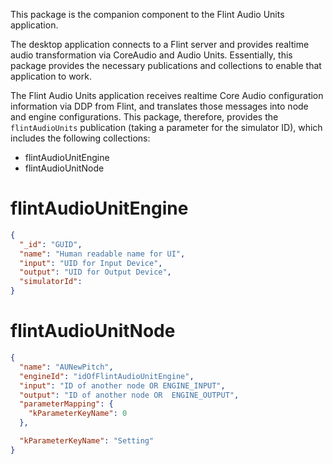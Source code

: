 This package is the companion component to the Flint Audio Units application.

The desktop application connects to a Flint server and provides realtime audio
transformation via CoreAudio and Audio Units. Essentially, this package provides
the necessary publications and collections to enable that application to work.

The Flint Audio Units application receives realtime Core Audio configuration
information via DDP from Flint, and translates those messages into node and
engine configurations. This package, therefore, provides the `flintAudioUnits`
publication (taking a parameter for the simulator ID), which includes the
following collections:

  * flintAudioUnitEngine
  * flintAudioUnitNode

# flintAudioUnitEngine
```JSON
{
  "_id": "GUID",
  "name": "Human readable name for UI",
  "input": "UID for Input Device",
  "output": "UID for Output Device",
  "simulatorId":
}
```

# flintAudioUnitNode

```JSON
{
  "name": "AUNewPitch",
  "engineId": "idOfFlintAudioUnitEngine",
  "input": "ID of another node OR ENGINE_INPUT",
  "output": "ID of another node OR  ENGINE_OUTPUT",
  "parameterMapping": {
    "kParameterKeyName": 0
  },

  "kParameterKeyName": "Setting"
}
```
